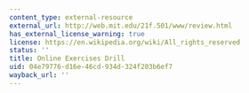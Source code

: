 ```yaml
---
content_type: external-resource
external_url: http://web.mit.edu/21f.501/www/review.html
has_external_license_warning: true
license: https://en.wikipedia.org/wiki/All_rights_reserved
status: ''
title: Online Exercises Drill
uid: 04e79776-d16e-46cd-934d-324f203b6ef7
wayback_url: ''
---
```

